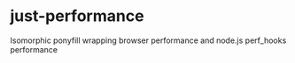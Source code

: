 # just-performance
Isomorphic ponyfill wrapping browser performance and node.js perf_hooks performance
